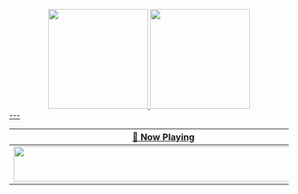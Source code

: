 <div align="center">
  <a href="https://github.com/arthurkarrer">  
    <img height="180em" src="https://github-readme-stats.vercel.app/api?username=arthurkarrer&show_icons=true&theme=bear&include_all_commits=true&count_private=true"/>
    <img height="180em" src="https://github-readme-stats.vercel.app/api/top-langs/?username=arthurkarrer&layout=compact&langs_count=7&theme=bear"/>
</div>
---

| 🎵 Now Playing                                                                                                                 |
| ------------------------------------------------------------------------------------------------------------------------------ |
| <a href="https://status.nmoo.dev/now-playing?open"><img src="https://status.nmoo.dev/now-playing" width="540" height="64"></a> |

